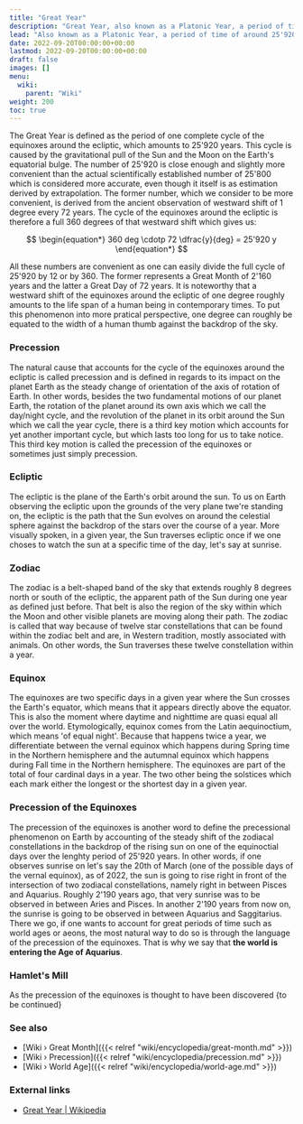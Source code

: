 ```yaml
---
title: "Great Year"
description: "Great Year, also known as a Platonic Year, a period of time of around 25'920 years, the amount of time a full precessional cycle takes to complete."
lead: "Also known as a Platonic Year, a period of time of around 25'920 years, the amount of time a full precessional cycle takes to complete."
date: 2022-09-20T00:00:00+00:00
lastmod: 2022-09-20T00:00:00+00:00
draft: false
images: []
menu:
  wiki:
    parent: "Wiki"
weight: 200
toc: true
---
```


The Great Year is defined as the period of one complete cycle of the equinoxes around the ecliptic, which amounts to 25'920 years. This cycle is caused by the gravitational pull of the Sun and the Moon on the Earth's equatorial bulge. The number of 25'920 is close enough and slightly more convenient than the actual scientifically established number of 25'800 which is considered more accurate, even though it itself is as estimation derived by extrapolation. The former number, which we consider to be more convenient, is derived from the ancient observation of westward shift of 1 degree every 72 years. The cycle of the equinoxes around the ecliptic is therefore a full 360 degrees of that westward shift which gives us:

$$
\begin{equation*}
   360 deg \cdotp 72 \dfrac{y}{deg} = 25'920 y
\end{equation*}
$$

All these numbers are convenient as one can easily divide the full cycle of 25'920 by 12 or by 360. The former represents a Great Month of 2'160 years and the latter a Great Day of 72 years. It is noteworthy that a westward shift of the equinoxes around the ecliptic of one degree roughly amounts to the life span of a human being in contemporary times. To put this phenomenon into more pratical perspective, one degree can roughly be equated to the width of a human thumb against the backdrop of the sky.

### Precession

The natural cause that accounts for the cycle of the equinoxes around the ecliptic is called precession and is defined in regards to its impact on the planet Earth as the steady change of orientation of the axis of rotation of Earth. In other words, besides the two fundamental motions of our planet Earth, the rotation of the planet around its own axis which we call the day/night cycle, and the revolution of the planet in its orbit around the Sun which we call the year cycle, there is a third key motion which accounts for yet another important cycle, but which lasts too long for us to take notice. This third key motion is called the precession of the equinoxes or sometimes just simply precession.

### Ecliptic

The ecliptic is the plane of the Earth's orbit around the sun. To us on Earth observing the ecliptic upon the grounds of the very plane twe're standing on, the ecliptic is the path that the Sun evolves on around the celestial sphere against the backdrop of the stars over the course of a year. More visually spoken, in a given year, the Sun traverses ecliptic once if we one choses to watch the sun at a specific time of the day, let's say at sunrise.

### Zodiac

The zodiac is a belt-shaped band of the sky that extends roughly 8 degrees north or south of the ecliptic, the apparent path of the Sun during one year as defined just before. That belt is also the region of the sky within which the Moon and other visible planets are moving along their path. The zodiac is called that way because of twelve star constellations that can be found within the zodiac belt and are, in Western tradition, mostly associated with animals. On other words, the Sun traverses these twelve constellation within a year.

### Equinox

The equinoxes are two specific days in a given year where the Sun crosses the Earth's equator, which means that it appears directly above the equator. This is also the moment where daytime and nighttime are quasi equal all over the world. Etymologically, equinox comes from the Latin aequinoctium, which means 'of equal night'. Because that happens twice a year, we differentiate between the vernal equinox which happens during Spring time in the Northern hemisphere and the autumnal equinox which happens during Fall time in the Northern hemisphere. The equinoxes are part of the total of four cardinal days in a year. The two other being the solstices which each mark either the longest or the shortest day in a given year.

### Precession of the Equinoxes

The precession of the equinoxes is another word to define the precessional phenomenon on Earth by accounting of the steady shift of the zodiacal constellations in the backdrop of the rising sun on one of the equinoctial days over the lenghty period of 25'920 years. In other words, if one observes sunrise on let's say the 20th of March (one of the possible days of the vernal equinox), as of 2022, the sun is going to rise right in front of the intersection of two zodiacal constellations, namely right in between Pisces and Aquarius. Roughly 2'190 years ago, that very sunrise was to be observed in between Aries and Pisces. In another 2'190 years from now on, the sunrise is going to be observed in between Aquarius and Saggitarius. There we go, if one wants to account for great periods of time such as world ages or aeons, the most natural way to do so is through the language of the precession of the equinoxes. That is why we say that **the world is entering the Age of Aquarius**.

### Hamlet's Mill

As the precession of the equinoxes is thought to have been discovered {to be continued}

### See also

- [Wiki › Great Month]({{< relref "wiki/encyclopedia/great-month.md" >}})
- [Wiki › Precession]({{< relref "wiki/encyclopedia/precession.md" >}})
- [Wiki › World Age]({{< relref "wiki/encyclopedia/world-age.md" >}})

### External links

- [Great Year | Wikipedia](https://en.wikipedia.org/wiki/Great_Year)
